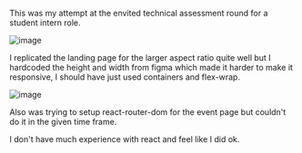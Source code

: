 This was my attempt at the envited technical assessment round for a student intern role.

![image](https://user-images.githubusercontent.com/61985456/193445586-561b301d-06ad-41f8-84df-c81ef4ef21b3.png)

I replicated the landing page for the larger aspect ratio quite well but I hardcoded the height and width from figma which made it harder to make it responsive, I should have just used containers and flex-wrap.

![image](https://user-images.githubusercontent.com/61985456/193445787-11a79f22-079e-4d8f-bda3-c252a38eeaac.png)


Also was trying to setup react-router-dom for the event page but couldn't do it in the given time frame.

I don't have much experience with react and feel like I did ok.

